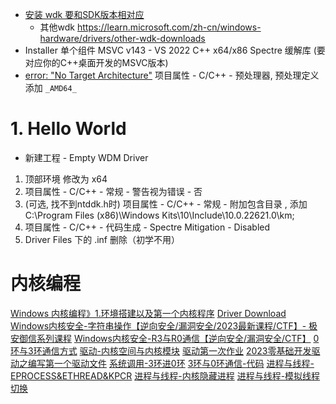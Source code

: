 
* [安装 wdk 要和SDK版本相对应](https://learn.microsoft.com/zh-cn/windows-hardware/drivers/download-the-wdk#download-icon-step-3-install-wdk)
	- 其他wdk https://learn.microsoft.com/zh-cn/windows-hardware/drivers/other-wdk-downloads
* Installer 单个组件 MSVC v143 - VS 2022 C++ x64/x86 Spectre 缓解库 (要对应你的C++桌面开发的MSVC版本)
* [error: "No Target Architecture"](https://blog.csdn.net/wcc27857285/article/details/85197877)  项目属性 - C/C++ - 预处理器, 预处理定义添加 `_AMD64_`

# 1. Hello World
* 新建工程 - Empty WDM Driver
1. 顶部环境	修改为 x64
1. 项目属性 - C/C++ - 常规 - 警告视为错误 - 否
1. (可选, 找不到ntddk.h时) 项目属性 - C/C++ - 常规 - 附加包含目录 , 添加C:\Program Files (x86)\Windows Kits\10\Include\10.0.22621.0\km;
1. 项目属性 - C/C++ - 代码生成 - Spectre Mitigation - Disabled
2. Driver Files 下的 .inf 删除（初学不用）


# 内核编程
[Windows 内核编程》1.环境搭建以及第一个内核程序](https://www.bilibili.com/video/BV1Uw41127Vd/)
[Driver Download](https://learn.microsoft.com/zh-cn/windows-hardware/drivers/download-the-wdk#download-icon-step-3-install-wdk)
[Windows内核安全-字符串操作【逆向安全/漏洞安全/2023最新课程/CTF】- 极安御信系列课程](https://www.bilibili.com/video/BV19u4y1P7Cx/)
[Windows内核安全-R3与R0通信【逆向安全/漏洞安全/CTF】](https://www.bilibili.com/video/BV16Q4y1n7wu/)
[0环与3环通信方式](https://mp.weixin.qq.com/s/6nT5pwL9EXCAV2EIqaloPQ)
[驱动-内核空间与内核模块](https://mp.weixin.qq.com/s/GAWEoz4y0-UV-OZsgDflew)
[驱动第一次作业](https://mp.weixin.qq.com/s/AB9ygZfESAQHPzmJSwGK_w)
[2023零基础开发驱动之编写第一个驱动文件](https://www.bilibili.com/video/BV1Gy4y1w73n/)
[系统调用-3环进0环](https://mp.weixin.qq.com/s/ys4vFIP89Eozcq1Rpn_laA)
[3环与0环通信-代码](https://mp.weixin.qq.com/s/LRtn3YVR0eZuMPG3h_CQNw)
[进程与线程-EPROCESS&ETHREAD&KPCR](https://mp.weixin.qq.com/s/fxQUbD-OAlt57a9-28EShQ)
[进程与线程-内核隐藏进程](https://mp.weixin.qq.com/s/x3Lap1OMR3acMyIUJsWCug)
[进程与线程-模拟线程切换](https://mp.weixin.qq.com/s/CnbiMbHh_5FwHCYTRuXJdQ)
